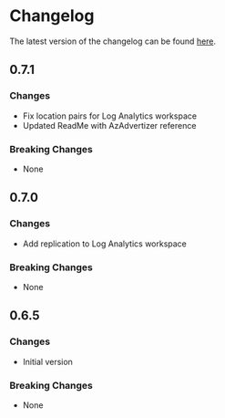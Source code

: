 # Changelog

The latest version of the changelog can be found [here](https://github.com/Azure/bicep-registry-modules/blob/main/avm/ptn/ai-platform/baseline/CHANGELOG.md).

## 0.7.1

### Changes

- Fix location pairs for Log Analytics workspace
- Updated ReadMe with AzAdvertizer reference

### Breaking Changes

- None

## 0.7.0

### Changes

- Add replication to Log Analytics workspace

### Breaking Changes

- None

## 0.6.5

### Changes

- Initial version

### Breaking Changes

- None
